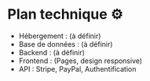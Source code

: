 # Plan technique ⚙️

- Hébergement : (à définir)
- Base de données : (à définir)
- Backend : (à définir)
- Frontend : (Pages, design responsive)
- API : Stripe, PayPal, Authentification